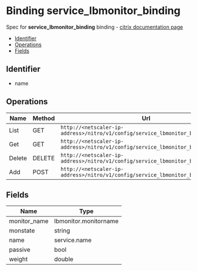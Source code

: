 # Binding service_lbmonitor_binding

Spec for **service_lbmonitor_binding** binding - [citrix documentation page](https://developer-docs.citrix.com/projects/netscaler-nitro-api/en/12.0/configuration/basic/service_lbmonitor_binding/service_lbmonitor_binding/)

- [Identifier](#identifier)
- [Operations](#operations)
- [Fields](#fields)

## Identifier

- name

## Operations

| Name | Method | Url |
|----|----|----|
| List | GET | `http://<netscaler-ip-address>/nitro/v1/config/service_lbmonitor_binding` |
| Get | GET | `http://<netscaler-ip-address>/nitro/v1/config/service_lbmonitor_binding/<name>` |
| Delete | DELETE | `http://<netscaler-ip-address>/nitro/v1/config/service_lbmonitor_binding/<name>` |
| Add | POST | `http://<netscaler-ip-address>/nitro/v1/config/service_lbmonitor_binding` |

## Fields

| Name | Type |
|----|----|
| monitor_name | lbmonitor.monitorname |
| monstate | string |
| name | service.name |
| passive | bool |
| weight | double |

